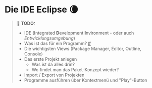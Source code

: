 # Die IDE Eclipse :waning_crescent_moon:

> :construction: **TODO:**  
> - IDE (**I**ntegrated **D**evelopment **I**nvironment - oder auch _Entwicklungsumgebung_)
> -   Was ist das für ein Programm? [#](https://de.wikibooks.org/wiki/Java_Standard:_Einrichten_der_Programmierumgebung#Eclipse)
> -   Die wichtigsten Views (Package Manager, Editor, Outline, Console)
> -   Das erste Projekt anlegen
>     -   Was ist da alles drin?
>     -   Wo findet man das Paket-Konzept wieder?
> -   Import / Export von Projekten
> -   Programme ausführen über Kontextmenü und "Play"-Button